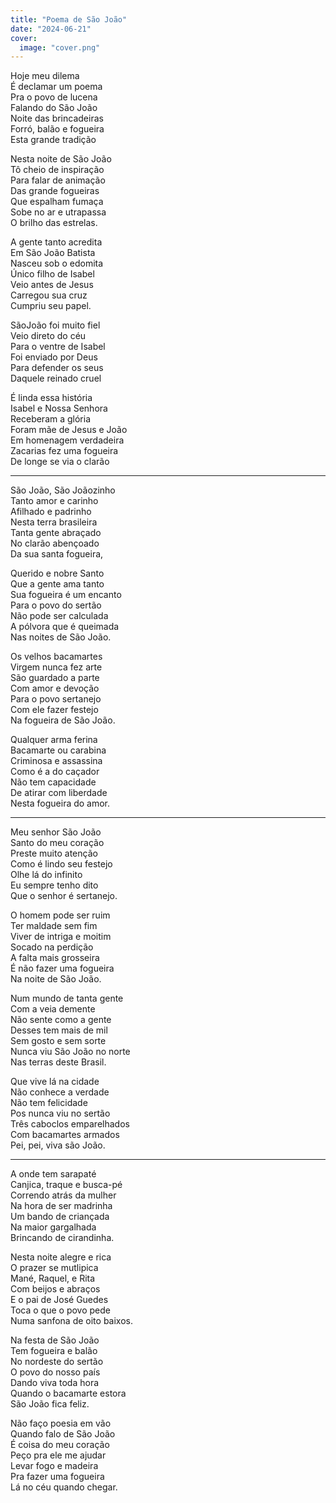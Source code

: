 ```yaml
---
title: "Poema de São João"
date: "2024-06-21"
cover:
  image: "cover.png"
---
```


Hoje meu dilema  
É declamar um poema  
Pra o povo de lucena  
Falando do São João  
Noite das brincadeiras  
Forró, balão e fogueira  
Esta grande tradição  

Nesta noite de São João  
Tô cheio de inspiração  
Para falar de animação  
Das grande fogueiras  
Que espalham fumaça  
Sobe no ar e utrapassa  
O brilho das estrelas.  

A gente tanto acredita  
Em São João Batista  
Nasceu sob o edomita  
Único filho de Isabel  
Veio antes de Jesus  
Carregou sua cruz  
Cumpriu seu papel.  

SãoJoão foi muito fiel  
Veio direto do céu  
Para o ventre de Isabel  
Foi enviado por Deus  
Para defender os seus  
Daquele reinado cruel  

É linda essa história  
Isabel e Nossa Senhora  
Receberam a glória  
Foram mãe de Jesus e João  
Em homenagem verdadeira  
Zacarias fez uma fogueira  
De longe se via o clarão  

---

São João, São Joãozinho  
Tanto amor e carinho  
Afilhado e padrinho  
Nesta terra brasileira  
Tanta gente abraçado  
No clarão abençoado  
Da sua santa fogueira,  

Querido e nobre Santo  
Que a gente ama tanto  
Sua fogueira é um encanto  
Para o povo do sertão  
Não pode ser calculada  
A pólvora que é queimada  
Nas noites de São João.  

Os velhos bacamartes  
Virgem nunca fez arte  
São guardado a parte  
Com amor e devoção  
Para o povo sertanejo  
Com ele fazer festejo  
Na fogueira de São João.  

Qualquer arma ferina  
Bacamarte ou carabina  
Criminosa e assassina  
Como é a do caçador  
Não tem capacidade  
De atirar com liberdade  
Nesta fogueira do amor.  

---

Meu senhor São João  
Santo do meu coração  
Preste muito atenção  
Como é lindo seu festejo  
Olhe lá do infinito  
Eu sempre tenho dito  
Que o senhor é sertanejo.  

O homem pode ser ruim  
Ter maldade sem fim  
Viver de intriga e moitim  
Socado na perdição  
A falta mais grosseira  
É não fazer uma fogueira  
Na noite de São João.  

Num mundo de tanta gente  
Com a veia demente  
Não sente como a gente  
Desses tem mais de mil  
Sem gosto e sem sorte  
Nunca viu São João no norte  
Nas terras deste Brasil.  

Que vive lá na cidade  
Não conhece a verdade  
Não tem felicidade  
Pos nunca viu no sertão  
Três caboclos emparelhados  
Com bacamartes armados  
Pei, pei, viva são João.  

---

A onde tem sarapaté  
Canjica, traque e busca-pé  
Correndo atrás da mulher  
Na hora de ser madrinha  
Um  bando de criançada  
Na maior gargalhada  
Brincando de cirandinha.  

Nesta noite alegre e rica  
O prazer se mutlipica  
Mané, Raquel, e Rita  
Com beijos e abraços  
E o pai de José Guedes  
Toca o que o povo pede  
Numa sanfona de oito baixos.  

Na festa de São João  
Tem fogueira e balão  
No nordeste do sertão  
O povo do nosso país  
Dando viva toda hora  
Quando o bacamarte estora  
São João fica feliz.  

Não faço poesia em vão  
Quando falo de São João  
É coisa do meu coração  
Peço pra ele me ajudar  
Levar fogo e  madeira  
Pra fazer uma fogueira  
Lá no céu quando chegar.
